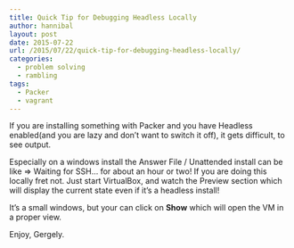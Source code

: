 ```yaml
---
title: Quick Tip for Debugging Headless Locally
author: hannibal
layout: post
date: 2015-07-22
url: /2015/07/22/quick-tip-for-debugging-headless-locally/
categories:
  - problem solving
  - rambling
tags:
  - Packer
  - vagrant
---
```

If you are installing something with Packer and you have Headless enabled(and you are lazy and don&#8217;t want to switch it off), it gets difficult, to see output. 

Especially on a windows install the Answer File / Unattended install can be like => Waiting for SSH&#8230; for about an hour or two! If you are doing this locally fret not. Just start VirtualBox, and watch the Preview section which will display the current state even if it&#8217;s a headless install!

It&#8217;s a small windows, but your can click on **Show** which will open the VM in a proper view.

Enjoy,
Gergely.
